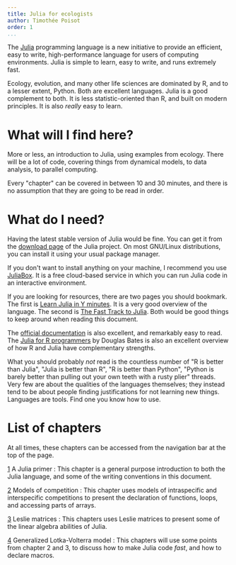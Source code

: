 ```yaml
---
title: Julia for ecologists
author: Timothée Poisot
order: 1
...
```


The [Julia][julia] programming language is a new initiative to provide an
efficient, easy to write, high-performance language for users of computing
environments. Julia is simple to learn, easy to write, and runs extremely fast.

[julia]: http://julialang.org/

Ecology, evolution, and many other life sciences are dominated by R, and to a
lesser extent, Python. Both are excellent languages. Julia is a good complement
to both. It is less statistic-oriented than R, and built on modern principles.
It is also *really* easy to learn.

# What will I find here?

More or less, an introduction to Julia, using examples from ecology. There will
be a lot of code, covering things from dynamical models, to data analysis, to
parallel computing.

Every "chapter" can be covered in between 10 and 30 minutes, and there is no
assumption that they are going to be read in order.

# What do I need?

Having the latest stable version of Julia would be fine. You can get it from the
[download page][dl] of the Julia project. On most GNU/Linux distributions, you
can install it using your usual package manager.

[dl]: http://julialang.org/downloads/

If you don't want to install anything on your machine, I recommend you use
[JuliaBox][jb]. It is a free cloud-based service in which you can run Julia code
in an interactive environment.

[jb]: http://www.juliabox.org/

If you are looking for resources, there are two pages you should bookmark. The
first is [Learn Julia in Y minutes][ymin]. It is a very good overview of the
language. The second is [The Fast Track to Julia][ft]. Both would be good things
to keep around when reading this document.

[ymin]: http://learnxinyminutes.com/docs/julia/
[ft]: https://dl.dropboxusercontent.com/u/8252984/julia.html

The [official documentation][odoc] is also excellent, and remarkably easy to
read. The [Julia for R programmers][jfru] by Douglas Bates is also an excellent
overview of how R and Julia have complementary strengths.

[odoc]: http://julia.readthedocs.org/en/stable/
[jfru]: http://www.stat.wisc.edu/~bates/JuliaForRProgrammers.pdf

What you should probably *not* read is the countless number of "R is better than
Julia", "Julia is better than R", "R is better than Python", "Python is barely
better than pulling out your own teeth with a rusty plier" threads. Very few are
about the qualities of the languages themselves; they instead tend to be about
people finding justifications for not learning new things. Languages are tools.
Find one you know how to use.

# List of chapters

At all times, these chapters can be accessed from the navigation bar at the top
of the page.

[1][ch1] A Julia primer
: This chapter is a general purpose introduction to both the Julia language, and
some of the writing conventions in this document.

[2][ch2] Models of competition
: This chapter uses models of intraspecific and interspecific competitions to
present the declaration of functions, loops, and accessing parts of arrays.

[3][ch3] Leslie matrices
: This chapters uses Leslie matrices to present some of the linear algebra
abilities of Julia.

[4][ch4] Generalized Lotka-Volterra model
: This chapters will use some points from chapter 2 and 3, to discuss how to
make Julia code *fast*, and how to declare macros.


[ch1]: 01_primer.html
[ch2]: 02_competition.html
[ch3]: 03_leslie.html
[ch4]: 04_glvm.html
